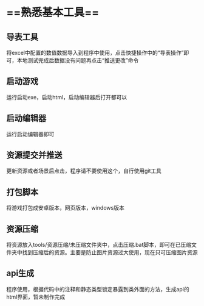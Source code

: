 
# ==熟悉基本工具==

## 导表工具

将excel中配置的数值数据导入到程序中使用，点击快捷操作中的“导表操作”即可，本地测试完成后数据没有问题再点击“推送更改”命令

## 启动游戏

运行启动exe，启动html，启动编辑器后打开都可以

## 启动编辑器

运行启动编辑器即可

## 资源提交并推送

更新资源或者场景后点击，程序请不要使用这个，自行使用git工具

## 打包脚本

将游戏打包成安卓版本，网页版本，windows版本

## 资源压缩

将资源放入tools/资源压缩/未压缩文件夹中，点击压缩.bat脚本，即可在已压缩文件夹中找到压缩后的资源。主要是防止图片资源过大使用，现在只可压缩图片资源

## api生成

程序使用，根据代码中的注释和静态类型锁定暴露到类外面的方法，生成api的html界面，暂未制作完成

